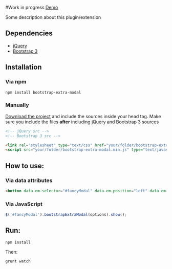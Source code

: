 #Work in progress [Demo](#)

Some description about this plugin/extension

## Dependencies
* [jQuery](http://jquery.com)
* [Bootstrap 3](http://getbootstrap.com)

## Installation
### Via npm
```shell
npm install bootstrap-extra-modal
```

### Manually
[Download the project]() and include the sources inside your head tag.
Make sure you include the files **after** including jQuery and Bootstrap 3 sources

```html
<!-- jQuery src -->
<!-- Bootstrap 3 src -->

<link rel="stylesheet" type="text/css" href="your/folder/bootstrap-extra-modal.css">
<script src="your/folder/bootstrap-extra-modal.min.js" type="text/javascript"></script>
```

## How to use:
### Via data attributes
```html
<button data-em-selector="#fancyModal" data-em-position="left" data-em-push-content="true">Ignite!</button>
```

### Via JavaScript
```javascript
$('#fancyModal').bootstrapExtraModal(options).show();
```


## Run:
```shell
npm install
```
Then:

```shell
grunt watch
```
